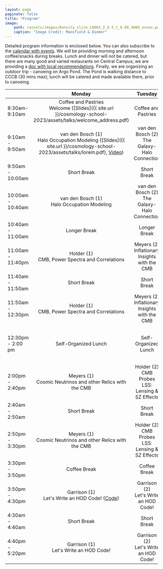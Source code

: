 ```yaml
---
layout: page
paginate: false
title: "Program"
image:
    path: /assets/images/Density_slice_L0063_Z_0.5_t_0.08_4000_ocean.png
    caption: "Image Credit: Mansfield & Diemer"
---
```


Detailed program information is enclosed below. You can also subscribe to the [calendar with events](https://calendar.google.com/calendar/embed?src=c_309c07f23260af54e51cf9252b01a3793dd9d53a86601722d36605ef272db88b%40group.calendar.google.com&ctz=America%2FNew_York). We will be providing morning and afternoon coffee/snacks during breaks. Lunch and dinner will *not* be catered, but there are many good and varied restaurants on Central Campus; we are providing a [doc with local recommendations](https://docs.google.com/document/d/1m9LPu9BdRdXluJlyFg-gHIzmNICdsXhO/edit?usp=sharing&ouid=107916546578111437896&rtpof=true&sd=true). Finally, we are organizing an outdoor trip - canoeing on Argo Pond. The Pond is walking distance to CCCB (30 mins max); lunch will be catered and made available there, prior to canoeing.

&nbsp; |Monday | Tuesday | Wednesday | Thursday | Friday
-------|:-----:|:-----:|:-----:|:-----:|:-----:
8:30am- 9:10am | Coffee and Pastries <br> Welcome ([Slides]({{ site.url }}/cosmology-school-2023/assets/talks/welcome_address.pdf)| Coffee and Pastries | Coffee and Pastries | Coffee and Pastries | Coffee and Pastries
9:10am - 9:50am | van den Bosch (1) <br> Halo Occupation Modeling ([Slides]({{ site.url }}/cosmology-school-2023/assets/talks/lorem.pdf), [Video](https://www.youtube.com/watch?v=KwfFp9b7tBM)) | van den Bosch (2) <br> The Galaxy-Halo Connection | Bernstein (1) <br> Weak Gravitational Lensing:  Theory | Ferreira (1) <br> Dark Matter Models | Gluscevic (1) <br> Cosmological Probes  of Dark Matter
9:50am - 10:00am | Short Break | Short Break | Short Break | Short Break | Short Break
10:00am - 10:40am | van den Bosch (1) <br> Halo Occupation Modeling | van den Bosch (2) <br> The Galaxy-Halo Connection | Bernstein (1) <br> Weak Gravitational Lensing:  Theory | Ferreira (1) <br> Dark matter Models | Gluscevic (1) <br> Cosmological Probes of Dark Matter
10:40am - 11:00am | Longer Break | Longer Break | Longer Break | Longer Break | Longer Break
11:00am - 11:40pm | Holder (1) <br> CMB, Power Spectra and Correlations | Meyers (2) <br> Inflationary Insights with the CMB | Ishida (1) <br> Can ML Solve my Problem? | Bernstein (2) <br> Weak Gravitational Lensing: Measurements | Pogosian (2) Dark Energy and Modified Gravity
11:40am - 11:50am | Short Break | Short Break | Short Break | Short Break | Short Break
11:50am - 12:30pm | Holder (1) <br> CMB, Power Spectra and Correlations | Meyers (2) <br> Inflationary Insights with the CMB | Ishida (1) <br> Can ML Solve my Problem? | Bernstein (2) <br> Weak Gravitational Lensing: Measurements | Pogosian (2) <br> Dark Energy and Modified Gravity
12:30pm - 2:00 pm | Self-Organized Lunch | Self-Organized Lunch | Kayaking Trip with Lunch Boxes Waiting for Pickup | Self-Organized Lunch | Self-Organized Lunch
2:00pm - 2:40pm | Meyers (1) <br> Cosmic Neutrinos and other Relics with the CMB | Holder (2) <br> CMB Probes LSS: Lensing & SZ Effects | Kayaking Trip | Pogosian (1) <br> Dark Energy and Modified Gravity | Ferreira (2) <br> Dark Matter Models
2:40am - 2:50am | Short Break | Short Break | Kayaking Trip | Short Break | Short Break
2:50pm - 3:30pm | Meyers (1) <br> Cosmic Neutrinos and other Relics with the CMB | Holder (2) <br> CMB Probes LSS: Lensing & SZ Effects | Kayaking Trip | Pogosian (1) <br> Dark Energy and Modified Gravity | Ferreira (2) <br> Dark Matter Models
3:30pm - 3:50pm | Coffee Break | Coffee Break | Kayaking Trip | Coffee Break | Coffee Break
3:50pm - 4:30pm | Garrison (1) <br> Let's Write an HOD Code! ([Code](https://colab.research.google.com/drive/1WuKCpfvWUbpb-nyx00NIASd2Rf7Dt0JK?usp=sharing)) | Garrison (2) <br> Let's Write an HOD Code! | Kayaking Trip | Ishida (2) <br> Human in the Loop:  Active Learning for Astronomy | Gluscevic (2) <br> Cosmological Probes  of Dark Matter
4:30am - 4:40am | Short Break | Short Break | Kayaking Trip | Short Break | Short Break
4:40pm - 5:20pm | Garrison (1) <br> Let's Write an HOD Code! | Garrison (2) <br> Let's Write an HOD Code! | Kayaking Trip | Ishida (2) Human in the Loop: Active Learning for Astronomy | Gluscevic (2) <br> Cosmological Probes of Dark Matter
